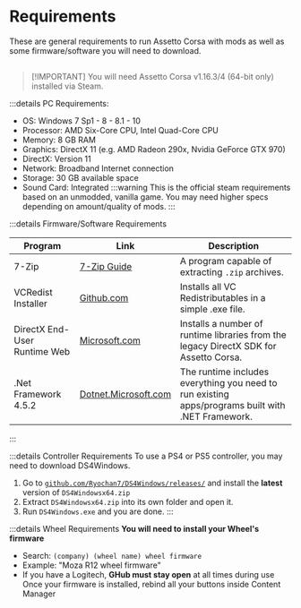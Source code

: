 # Requirements

> <Badge type="danger" text="Outdated"/> <Badge type="warning" text="Under Review"/>

These are general requirements to run Assetto Corsa with mods as well as some firmware/software you will need to download.

##

> [!IMPORTANT] You will need Assetto Corsa v1.16.3/4 (64-bit only) installed via Steam.

:::details PC Requirements:

- OS: Windows 7 Sp1 - 8 - 8.1 - 10
- Processor: AMD Six-Core CPU, Intel Quad-Core CPU
- Memory: 8 GB RAM
- Graphics: DirectX 11 (e.g. AMD Radeon 290x, Nvidia GeForce GTX 970)
- DirectX: Version 11
- Network: Broadband Internet connection
- Storage: 30 GB available space
- Sound Card: Integrated
  :::warning This is the official steam requirements based on an unmodded, vanilla game. You may need higher specs depending on amount/quality of mods.
  :::

:::details Firmware/Software Requirements

| Program                      | Link                                                                                                           | Description                                                                                       |
| ---------------------------- | -------------------------------------------------------------------------------------------------------------- | ------------------------------------------------------------------------------------------------- |
| 7-Zip                         | [7-Zip Guide](/wiki/7-zip)                                                                                    | A program capable of extracting `.zip` archives.                                                  |
| VCRedist Installer           | [Github.com](https://github.com/abbodi1406/vcredist/releases/download/v0.85.0/VisualCppRedist_AIO_x86_x64.exe) | Installs all VC Redistributables in a simple .exe file.                                           |
| DirectX End-User Runtime Web | [Microsoft.com](https://www.microsoft.com/en-us/download/details.aspx?id=35)                                   | Installs a number of runtime libraries from the legacy DirectX SDK for Assetto Corsa.             |
| .Net Framework 4.5.2         | [Dotnet.Microsoft.com](https://dotnet.microsoft.com/en-us/download/dotnet-framework/net452)                    | The runtime includes everything you need to run existing apps/programs built with .NET Framework. |
:::

:::details Controller Requirements
To use a PS4 or PS5 controller, you may need to download DS4Windows.

1. Go to [`github.com/Ryochan7/DS4Windows/releases/`](https://github.com/Ryochan7/DS4Windows/releases/) and install the **latest** version of `DS4Windowsx64.zip`
2. Extract `DS4Windowsx64.zip` into its own folder and open it.
3. Run `DS4Windows.exe` and you are done.
   :::

:::details Wheel Requirements
**You will need to install your Wheel's firmware**

- Search: `(company) (wheel name) wheel firmware`
- Example: "Moza R12 wheel firmware"
- If you have a Logitech, **GHub must stay open** at all times during use
  Once your firmware is installed, rebind all your buttons inside Content Manager
